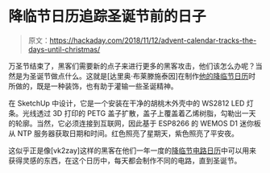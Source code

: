 # 降临节日历追踪圣诞节前的日子

> 原文：<https://hackaday.com/2018/11/12/advent-calendar-tracks-the-days-until-christmas/>

万圣节结束了，黑客们需要新的点子来进行更多的黑客攻击，他们该怎么办呢？当然是为圣诞节做点什么。这就是[达里奥·布莱滕施泰因]在制作[他的降临节日历](https://imakethings.ch/christmas-calendar/)时所做的，既是一种装饰，也有助于灌输一些圣诞精神。

在 SketchUp 中设计，它是一个安装在干净的胡桃木外壳中的 WS2812 LED 灯条。光线透过 3D 打印的 PETG 盖子扩散，盖子上覆盖着乙烯树脂，勾勒出一天的轮廓。当然，它必须连接到互联网，因此基于 ESP8266 的 WEMOS D1 迷你板从 NTP 服务器获取日期和时间。红色照亮了星期天，紫色照亮了平安夜。

这似乎正是像[vk2zay]这样的黑客在他们一年一度的[降临节电路日历](https://hackaday.com/2014/12/12/2014-advent-calender-of-circuits/)中可以用来获得灵感的东西，在这个日历中，每天都会制作不同的电路，直到圣诞节。